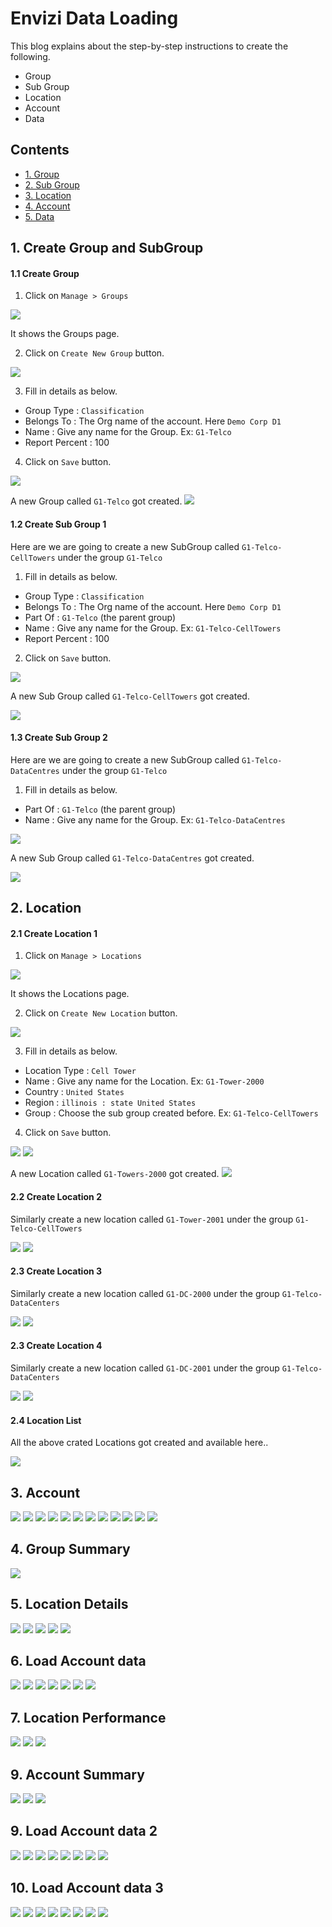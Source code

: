 # Envizi Data Loading

This blog explains about the step-by-step instructions to create the following.

- Group
- Sub Group
- Location
- Account
- Data

## Contents

- [1. Group](#1-Group)
- [2. Sub Group](#2-Sub-Group)
- [3. Location ](#3-Location)
- [4. Account ](#4-Account)
- [5. Data](#5-Data)

## 1. Create Group and SubGroup


#### 1.1 Create Group

1. Click on `Manage > Groups` 
<img src="images/01-group1.png">

It shows the Groups page.

2. Click on `Create New Group` button.

<img src="images/01-group2.png">

3. Fill in details as below. 

- Group Type :  `Classification`
- Belongs To : The Org name of the account. Here `Demo Corp D1`
- Name :  Give any name for the Group. Ex: `G1-Telco`
- Report Percent :  100

4. Click on `Save` button.
<img src="images/01-group3.png">

A new Group called `G1-Telco` got created.
<img src="images/01-group4.png">

#### 1.2 Create Sub Group 1

Here are we are going to create a new SubGroup called `G1-Telco-CellTowers` under the group `G1-Telco`

1. Fill in details as below. 

- Group Type :  `Classification`
- Belongs To : The Org name of the account. Here `Demo Corp D1`
- Part Of :  `G1-Telco` (the parent group)
- Name :  Give any name for the Group. Ex: `G1-Telco-CellTowers`
- Report Percent :  100

2. Click on `Save` button.

<img src="images/01-group5.png">

A new Sub Group called `G1-Telco-CellTowers` got created.

<img src="images/01-group6.png">

#### 1.3 Create Sub Group 2

Here are we are going to create a new SubGroup called `G1-Telco-DataCentres` under the group `G1-Telco`

1. Fill in details as below. 

- Part Of :  `G1-Telco` (the parent group)
- Name :  Give any name for the Group. Ex: `G1-Telco-DataCentres`

<img src="images/01-group7.png">

A new Sub Group called `G1-Telco-DataCentres` got created.

<img src="images/01-group8.png">

## 2. Location

#### 2.1 Create Location 1

1. Click on `Manage > Locations` 
<img src="images/02-location11.png">

It shows the Locations page.

2. Click on `Create New Location` button.

<img src="images/02-location12.png">

3. Fill in details as below. 

- Location Type :  `Cell Tower`
- Name :  Give any name for the Location. Ex: `G1-Tower-2000`
- Country :  `United States`
- Region :  `illinois : state United States`
- Group :  Choose the sub group created before. Ex:  `G1-Telco-CellTowers`

4. Click on `Save` button.

<img src="images/02-location13.png">
<img src="images/02-location14.png">

A new Location called `G1-Towers-2000` got created.
<img src="images/02-location15.png">

#### 2.2 Create Location 2

Similarly create a new location called `G1-Tower-2001` under the group  `G1-Telco-CellTowers`

<img src="images/02-location16.png">
<img src="images/02-location17.png">

#### 2.3 Create Location 3

Similarly create a new location called `G1-DC-2000` under the group  `G1-Telco-DataCenters`

<img src="images/02-location18.png">
<img src="images/02-location19.png">

#### 2.3 Create Location 4

Similarly create a new location called `G1-DC-2001` under the group  `G1-Telco-DataCenters`

<img src="images/02-location21.png">
<img src="images/02-location22.png">

#### 2.4 Location List

All the above crated Locations got created and available here..

<img src="images/02-location23.png">

## 3. Account
<img src="images/03-account11.png">
<img src="images/03-account12.png">
<img src="images/03-account13.png">
<img src="images/03-account14.png">
<img src="images/03-account15.png">
<img src="images/03-account16.png">
<img src="images/03-account17.png">
<img src="images/03-account18.png">
<img src="images/03-account19.png">
<img src="images/03-account20.png">
<img src="images/03-account21.png">
<img src="images/03-account22.png">

## 4. Group Summary
<img src="images/04-group-summary.png">

## 5. Location Details

<img src="images/05-location-detail1.png">
<img src="images/05-location-detail2.png">
<img src="images/05-location-detail3.png">
<img src="images/05-location-detail4.png">
<img src="images/05-location-detail5.png">

## 6. Load Account data

<img src="images/06-load-account-data11.png">
<img src="images/06-load-account-data12.png">
<img src="images/06-load-account-data13.png">
<img src="images/06-load-account-data14.png">
<img src="images/06-load-account-data15.png">
<img src="images/06-load-account-data16.png">
<img src="images/06-load-account-data17.png">

## 7. Location Performance
<img src="images/07-location-performance1.png">

<img src="images/07-location-performance2.png">
<img src="images/07-location-performance3.png">


## 9. Account Summary
<img src="images/08-account-summary1.png">

<img src="images/08-account-summary2.png">
<img src="images/08-account-summary3.png">

## 9.  Load Account data 2
<img src="images/09-load-account-data11.png">
<img src="images/09-load-account-data12.png">
<img src="images/09-load-account-data13.png">
<img src="images/09-load-account-data14.png">
<img src="images/09-load-account-data15.png">
<img src="images/09-load-account-data16.png">

<img src="images/09-load-account-data17.png">
<img src="images/09-load-account-data18.png">


## 10.  Load Account data 3
<img src="images/10-load-account-data11.png">
<img src="images/10-load-account-data12.png">
<img src="images/10-load-account-data13.png">
<img src="images/10-load-account-data14.png">
<img src="images/10-load-account-data15.png">
<img src="images/10-load-account-data16.png">

<img src="images/10-load-account-data17.png">
<img src="images/10-load-account-data18.png">

